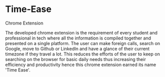# Time-Ease
Chrome Extension

The developed chrome extension is the requirement of every student and professional in tech where all the information is compiled together and presented on a single platform. The user can make foreign calls, search on Google, move to Github or LinkedIn and have a glance of their current timezone if they travel a lot. This reduces the efforts of the user to keep on searching on the browser for basic daily needs thus increasing their efficiency and productivity hence this chrome extension earned its name 'Time Ease'.
